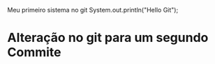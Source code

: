 Meu primeiro sistema no git 
 System.out.println("Hello Git");

<h1>Alteração no git para um segundo Commite</h1>